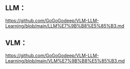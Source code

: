 ## LLM：  
https://github.com/GoGoGodeep/VLM-LLM-Learning/blob/main/LLM%E7%9B%B8%E5%85%B3.md

## VLM：
https://github.com/GoGoGodeep/VLM-LLM-Learning/blob/main/VLM%E7%9B%B8%E5%85%B3.md

